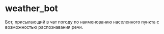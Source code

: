 # weather_bot
Бот, присылающий в чат погоду по наименованию населенного пункта с возможностью распознавания речи.
